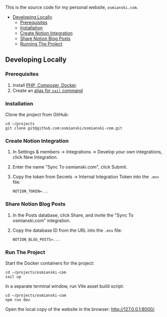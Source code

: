 This is the source code for my personal website, `osmianski.com`.

* [Developing Locally](#developing-locally)
    * [Prerequisites](#prerequisites)
    * [Installation](#installation)
    * [Create Notion Integration](#create-notion-integration)
    * [Share Notion Blog Posts](#share-notion-blog-posts)
    * [Running The Project](#running-the-project) 

## Developing Locally

### Prerequisites

1. Install [PHP, Composer, Docker](https://laravel.com/docs/9.x). 
2. Create an [alias for `sail` command](https://laravel.com/docs/9.x/sail#configuring-a-shell-alias)

### Installation

Clone the project from GitHub:

```shell
cd ~/projects
git clone git@github.com:osmianski/osmianski-com.git
```

### Create Notion Integration

1. In Settings & members -> Integrations
   -> Develop your own integrations, click New Integration.
2. Enter the name "Sync To osmianski.com", click Submit.
3. Copy the token from Secrets -> Internal Integration Token into the `.env` file:

    ```
    NOTION_TOKEN=...
    ``` 

### Share Notion Blog Posts

1. In the Posts database, click Share, and invite
   the "Sync To osmianski.com" integration.
2. Copy the database ID from the URL into the `.env` file:

    ```
    NOTION_BLOG_POSTS=...
    ``` 

### Run The Project

Start the Docker containers for the project:

```shell
cd ~/projects/osmianski-com
sail up
```

In a separate terminal window, run Vite asset build script:

```shell
cd ~/projects/osmianski-com
npm run dev
```

Open the local copy of the website in the browser: <http://127.0.0.1:8000/>.
 
